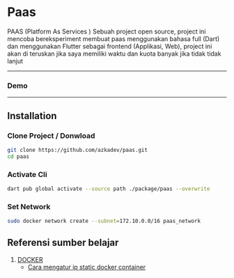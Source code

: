 # Paas


PAAS (Platform As Services ) Sebuah project open source, project ini mencoba bereksperiment membuat paas menggunakan bahasa full (Dart) dan menggunakan Flutter sebagai frontend (Applikasi, Web), project ini akan di teruskan jika saya memiliki waktu dan kuota banyak jika tidak tidak lanjut

---

### Demo

--- 

## Installation

### Clone Project / Donwload

```bash
git clone https://github.com/azkadev/paas.git
cd paas
```

### Activate Cli 

```bash
dart pub global activate --source path ./package/paas --overwrite
```

### Set Network


```bash
sudo docker network create --subnet=172.10.0.0/16 paas_network
```

## Referensi sumber belajar

1. [DOCKER](https://www.docker.com/)
   - [Cara mengatur ip static docker container](https://www.howtogeek.com/devops/how-to-assign-a-static-ip-to-a-docker-container/)
   